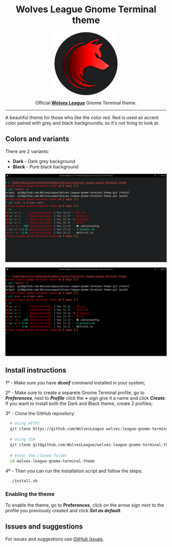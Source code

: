 <!-- markdownlint-disable MD033 -->
<h1 align="center">Wolves League Gnome Terminal theme</h1>

<p align="center">
  <img src="./images/wolves-league-logo-with-background.svg" width="200" align="center">
</p>
<p align="center">Official <strong><a href="https://github.com/WolvesLeague">Wolves League</a></strong> Gnome Terminal theme.</p>

---

A beautiful theme for those who like the color red. Red is used as accent color paired with grey and black backgrounds, so it's not tiring to look at.

## Colors and variants

There are 2 variants:

- **Dark** - Dark grey background
- **Black** - Pure black background

![Wolves League Dark Theme](https://raw.githubusercontent.com/WolvesLeague/wolves-league-gnome-terminal-theme/main/images/gnome-terminal-wolves-league-dark-screenshot.png)

![Wolves League Black Theme](https://raw.githubusercontent.com/WolvesLeague/wolves-league-gnome-terminal-theme/main/images/gnome-terminal-wolves-league-black-screenshot.png)

## Install instructions

1º - Make sure you have ***dconf*** command installed in your system;

2º - Make sure to create a separete Gnome Terminal profile, go to ***Preferences***, next to ***Profile*** click the ***+*** sign give it a name and click ***Create***.
If you want to install both the Dark and Black theme, create 2 profiles;

3º - Clone the GitHub repository:

``` bash
  # Using HTTPS
  git clone https://github.com/WolvesLeague wolves-league-gnome-terminal-theme.git

  # Using SSH
  git clone git@github.com:WolvesLeague/wolves-league-gnome-terminal-theme.git

  # Enter the cloned folder
  cd wolves-league-gnome-terminal-theme
```

4º - Then you can run the installation script and follow the steps:

``` bash
  ./install.sh
```

### **Enabling the theme**

To enable the theme, go to **Preferences**, click on the arrow sign next to the profile you previously created and click ***Set as default***.

## Issues and suggestions

For issues and suggestions use [GitHub Issues](https://github.com/WolvesLeague/wolves-league-gnome-terminal-theme/issues).
